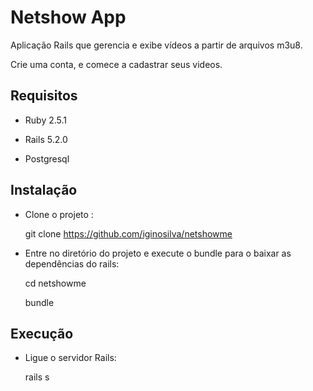 # Netshow App

Aplicação Rails que gerencia e exibe vídeos a partir de arquivos m3u8.

Crie uma conta, e comece a cadastrar seus videos.

## Requisitos

- Ruby 2.5.1

- Rails 5.2.0

- Postgresql

## Instalação

- Clone o projeto :

  git clone https://github.com/iginosilva/netshowme

- Entre no diretório do projeto e execute o bundle para o baixar as dependências do rails:

  cd netshowme

  bundle

## Execução

- Ligue o servidor Rails:

   rails s
